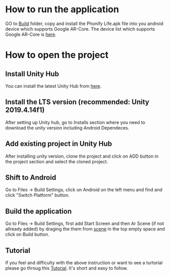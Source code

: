 # How to run the application
GO to [Build](https://github.com/DeepanshuManocha/Phonify-life/tree/master/Build)
folder, copy and install the Phonify Life.apk file into you android device which supports Google AR-Core. 
The device list which supports Google AR-Core is [here](https://developers.google.com/ar/discover/supported-devices#google_play_devices).


# How to open the project
## Install Unity Hub
You can install the latest Unity Hub from [here](https://unity3d.com/get-unity/download).

## Install the LTS version (recommended: Unity 2019.4.14f1)
After setting up Unity hub, go to Installs section where you need to download the unity version including Android Dependeces.

## Add existing project in Unity Hub
After installing unity version, clone the project and click on ADD button in the project section and select the cloned project.

## Shift to Android
Go to Files -> Build Settings, click on Android on the left menu and find and click "Switch Platform" button.

## Build the application
Go to Files -> Build Settings, first add Start Screen and then Ar Scene (if not allready added) by draging the them from [scene](https://github.com/DeepanshuManocha/Phonify-life/tree/master/Assets/Scene) in the top empty space and click on Build button.

## Tutorial
If you feel and difficulty with the above instruction or want to see a turtorial please go throug this [Tutorial](https://www.youtube.com/watch?v=xID0FEEqnYk&ab_channel=varunsmashingtech). It's short and easy to follow.
